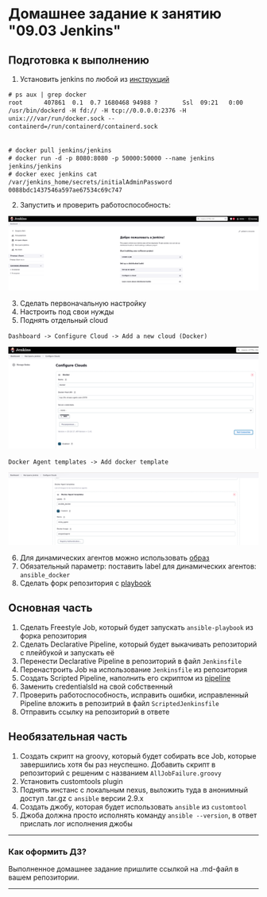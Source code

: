 # Домашнее задание к занятию "09.03 Jenkins"

## Подготовка к выполнению

1. Установить jenkins по любой из [инструкций](https://www.jenkins.io/download/)
```
# ps aux | grep docker
root      407861  0.1  0.7 1680468 94988 ?       Ssl  09:21   0:00 /usr/bin/dockerd -H fd:// -H tcp://0.0.0.0:2376 -H unix:///var/run/docker.sock --containerd=/run/containerd/containerd.sock


# docker pull jenkins/jenkins
# docker run -d -p 8080:8080 -p 50000:50000 --name jenkins jenkins/jenkins
# docker exec jenkins cat /var/jenkins_home/secrets/initialAdminPassword
0088bdc1437546a597ae67534c69c747
```
2. Запустить и проверить работоспособность:  

![start_jenkins](start_jenkins.png)

3. Сделать первоначальную настройку
4. Настроить под свои нужды
5. Поднять отдельный cloud

`Dashboard -> Configure Cloud -> Add a new cloud (Docker)`
  
![jenkins_cloud_create](jenkins_cloud_create.png)


`Docker Agent templates -> Add docker template`
  
![jenkins_docker_agent](jenkins_docker_agent.png)


6. Для динамических агентов можно использовать [образ](https://hub.docker.com/repository/docker/aragast/agent)
7. Обязательный параметр: поставить label для динамических агентов: `ansible_docker`
8.  Сделать форк репозитория с [playbook](https://github.com/aragastmatb/example-playbook)

## Основная часть

1. Сделать Freestyle Job, который будет запускать `ansible-playbook` из форка репозитория
2. Сделать Declarative Pipeline, который будет выкачивать репозиторий с плейбукой и запускать её
3. Перенести Declarative Pipeline в репозиторий в файл `Jenkinsfile`
4. Перенастроить Job на использование `Jenkinsfile` из репозитория
5. Создать Scripted Pipeline, наполнить его скриптом из [pipeline](./pipeline)
6. Заменить credentialsId на свой собственный
7. Проверить работоспособность, исправить ошибки, исправленный Pipeline вложить в репозитрий в файл `ScriptedJenkinsfile`
8. Отправить ссылку на репозиторий в ответе

## Необязательная часть

1. Создать скрипт на groovy, который будет собирать все Job, которые завершились хотя бы раз неуспешно. Добавить скрипт в репозиторий с решеним с названием `AllJobFailure.groovy`
2. Установить customtools plugin
3. Поднять инстанс с локальным nexus, выложить туда в анонимный доступ  .tar.gz с `ansible`  версии 2.9.x
4. Создать джобу, которая будет использовать `ansible` из `customtool`
5. Джоба должна просто исполнять команду `ansible --version`, в ответ прислать лог исполнения джобы 

---

### Как оформить ДЗ?

Выполненное домашнее задание пришлите ссылкой на .md-файл в вашем репозитории.

---
